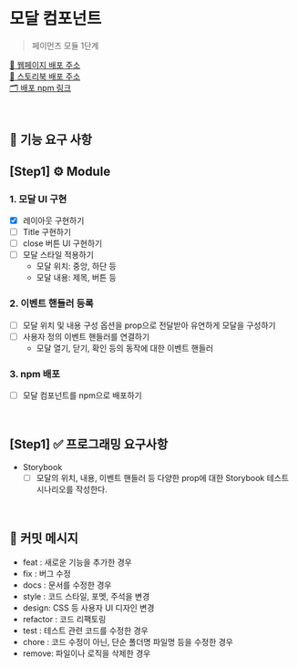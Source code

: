 # 모달 컴포넌트

> 페이먼츠 모듈 1단계

[🔗 웹페이지 배포 주소]()  
[🎨 스토리북 배포 주소]()  
[🗂️ 배포 npm 링크]()

<br>

## 🎯 기능 요구 사항

## [Step1] ⚙️ Module

### 1. 모달 UI 구현

- [x] 레이아웃 구현하기
- [ ] Title 구현하기
- [ ] close 버튼 UI 구현하기
- [ ] 모달 스타일 적용하기
  - 모달 위치: 중앙, 하단 등
  - 모달 내용: 제목, 버튼 등

### 2. 이벤트 핸들러 등록

- [ ] 모달 위치 및 내용 구성 옵션을 prop으로 전달받아 유연하게 모달을 구성하기
- [ ] 사용자 정의 이벤트 핸들러를 연결하기
  - 모달 열기, 닫기, 확인 등의 동작에 대한 이벤트 핸들러

### 3. npm 배포

- [ ] 모달 컴포넌트를 npm으로 배포하기

<br>

## [Step1] ✅ 프로그래밍 요구사항

- Storybook
  - [ ] 모달의 위치, 내용, 이벤트 핸들러 등 다양한 prop에 대한 Storybook 테스트 시나리오를 작성한다.

<br>

## 📝 커밋 메시지

- feat : 새로운 기능을 추가한 경우
- fix : 버그 수정
- docs : 문서를 수정한 경우
- style : 코드 스타일, 포멧, 주석을 변경
- design: CSS 등 사용자 UI 디자인 변경
- refactor : 코드 리팩토링
- test : 테스트 관련 코드를 수정한 경우
- chore : 코드 수정이 아닌, 단순 폴더명 파일명 등을 수정한 경우
- remove: 파일이나 로직을 삭제한 경우
